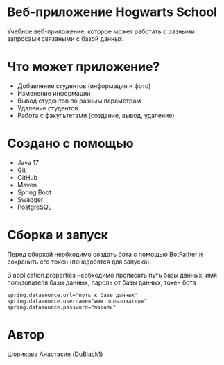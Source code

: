 # Веб-приложение Hogwarts School
Учебное веб-приложение, которое может работать с разными запросами связаными с базой данных. 

# Что может приложение?
- Добавление студентов (информация и фото)
- Изменение информации
- Вывод студентов по разным параметрам
- Удаление студентов
- Работа с факультетами (создание, вывод, удаление)

# Создано с помощью
- Java 17
- Git
- GitHub
- Maven
- Spring Boot
- Swagger
- PostgreSQL

# Сборка и запуск
Перед сборкой необходимо создать бота с помощью BotFather и сохранить его токен (понадобятся для запуска).

В application.properties необходимо прописать путь базы данных, имя пользователя базы данных, пароль от базы данных, токен бота

```
spring.datasource.url="путь к базе данных"
spring.datasource.username="имя пользователя"
spring.datasource.password="пароль"

```

# Автор
Шорикова Анастасия ([DuBlack1](https://github.com/DuBlack1))
